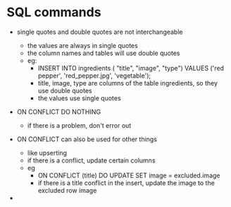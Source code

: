 # SQL commands

- single quotes and double quotes are not interchangeable
  - the values are always in single quotes
  - the column names and tables will use double quotes
  - eg: 
    - INSERT INTO ingredients ( "title", "image", "type")
      VALUES ('red pepper', 'red_pepper.jpg', 'vegetable');
    - title, image, type are columns of the table ingredients, so they use double quotes
    - the values use single quotes

- ON CONFLICT DO NOTHING
  - if there is a problem, don't error out
- ON CONFLICT can also be used for other things
  - like upserting
  - if there is a conflict, update certain columns
  - eg
    - ON CONFLiCT (title) DO UPDATE SET image = excluded.image
    - if there is a title conflict in the insert, update the image to the excluded row image
- 